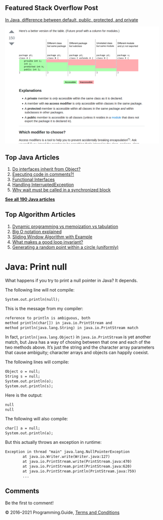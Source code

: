 



## Featured Stack Overflow Post

[In Java, difference between default, public, protected, and private](https://stackoverflow.com/a/33627846/276052)

[<img src="../images/so-featured-33627846.png" alt="StackOverflow screenshot thumbnail" class="screenshot" />](https://stackoverflow.com/a/33627846/276052)



## Top Java Articles

1.  [Do interfaces inherit from Object?](do-interfaces-inherit-from-object.html)
2.  [Executing code in comments?!](executing-code-in-comments.html)
3.  [Functional Interfaces](functional-interfaces.html)
4.  [Handling InterruptedException](handling-interrupted-exceptions.html)
5.  [Why wait must be called in a synchronized block](why-wait-must-be-in-synchronized.html)

[**See all 190 Java articles**](index.html)

## Top Algorithm Articles

1.  [Dynamic programming vs memoization vs tabulation](../dynamic-programming-vs-memoization-vs-tabulation.html)
2.  [Big O notation explained](../big-o-notation-explained.html)
3.  [Sliding Window Algorithm with Example](../sliding-window-example.html)
4.  [What makes a good loop invariant?](../what-makes-a-good-loop-invariant.html)
5.  [Generating a random point within a circle (uniformly)](../random-point-within-circle.html)

# Java: Print null

What happens if you try to print a null pointer in Java? It depends.

The following line will not compile:

    System.out.println(null);

This is the message from my compiler:

    reference to println is ambiguous, both
    method println(char[]) in java.io.PrintStream and
    method println(java.lang.String) in java.io.PrintStream match

In fact, `println(java.lang.Object)` in `java.io.PrintStream` is yet another match, but Java has a way of chosing between that one and each of the two methods above. It’s just the string and the character array parameters that cause ambiguity; character arrays and objects can happily coexist.

The following lines will compile:

    Object o = null;
    String s = null;
    System.out.println(o);
    System.out.println(s);

Here is the output:

    null
    null

The following will also compile:

    char[] a = null;
    System.out.println(a);

But this actually throws an exception in runtime:

    Exception in thread "main" java.lang.NullPointerException
            at java.io.Writer.write(Writer.java:127)
            at java.io.PrintStream.write(PrintStream.java:470)
            at java.io.PrintStream.print(PrintStream.java:620)
            at java.io.PrintStream.println(PrintStream.java:759)
            ...

## Comments

Be the first to comment!

© 2016–2021 Programming.Guide, [Terms and Conditions](../terms-and-conditions.html)
